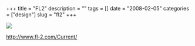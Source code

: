 +++
title = "FL2"
description = ""
tags = []
date = "2008-02-05"
categories = ["design"]
slug = "fl2"
+++


 

  <div id="screens-thumbs" class="clearfix">
    <div class="txt-center" id="design-submission"><a href="http://www.fl-2.com/Current/"><img id='bluga-thumbnail-989' class='bluga-thumbnail large' src='http://media.konigi.com/bluga/
wt47f27efc72691_0.jpg'/></a></div>  
  </div>   
<p><a href="http://www.fl-2.com/Current/">http://www.fl-2.com/Current/</a></p>




